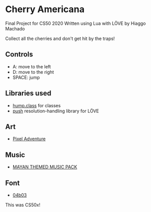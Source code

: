 # Cherry Americana

Final Project for CS50 2020
Written using Lua with LÖVE
by Hiaggo Machado

Collect all the cherries and don't get hit by the traps!

## Controls
* A: move to the left
* D: move to the right
* SPACE: jump

## Libraries used
* [hump.class](https://github.com/vrld/hump) for classes
* [push](https://github.com/Ulydev/push) resolution-handling library for LÖVE

## Art

* [Pixel Adventure](https://pixelfrog-store.itch.io/pixel-adventure-1)

## Music

* [MAYAN THEMED MUSIC PACK](https://www.gamedevmarket.net/asset/mayan-themed-music-pack-20-loops-16bit/)

## Font

* [04b03](https://www.dafont.com/04b-03.font)


This was CS50x!
